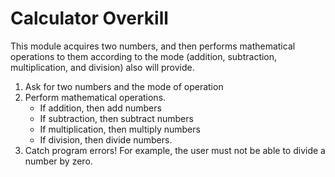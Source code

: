 # Calculator Overkill

This module acquires two numbers, and then performs mathematical operations to them
according to the mode (addition, subtraction, multiplication, and division) also will provide. 

1. Ask for two numbers and the mode of operation
2. Perform mathematical operations.
    - If addition, then add numbers
    - If subtraction, then subtract numbers
    - If multiplication, then multiply numbers
    - If division, then divide numbers.
3. Catch program errors! For example, the user must not be able to divide a number by zero.